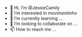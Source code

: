 - 👋 Hi, I’m @JessieCamily
- 👀 I’m interested in *movimentinho*
- 🌱 I’m currently learning ...
- 💞️ I’m looking to collaborate on ...
- 📫 How to reach me ...

<!---
JessieCamily/JessieCamily is a ✨ special ✨ repository because its `README.md` (this file) appears on your GitHub profile.
You can click the Preview link to take a look at your changes.
--->
